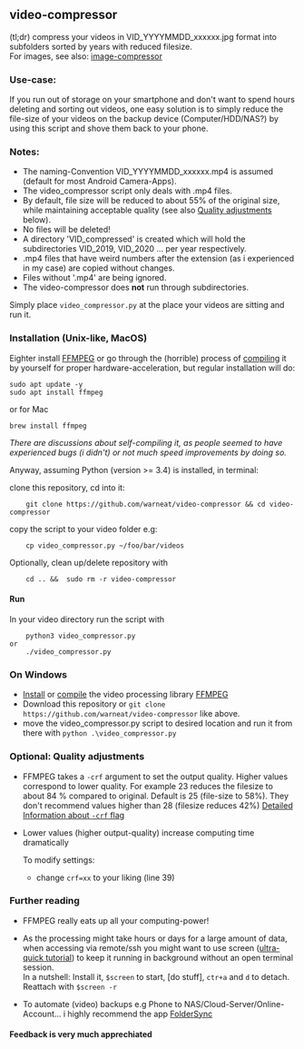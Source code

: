 ## video-compressor

(tl;dr) compress your videos in VID_YYYYMMDD_xxxxxx.jpg format into subfolders sorted by years with reduced filesize.<br />
For images, see also: [image-compressor](https://github.com/warneat/image-compressor/)
<br />

### Use-case:
If you run out of storage on your smartphone and don't want to spend hours deleting and sorting out videos, one easy solution is to simply reduce the file-size of your videos on the backup device (Computer/HDD/NAS?) by using this script and shove them back to your phone.<br />

### Notes:
- The naming-Convention VID_YYYYMMDD_xxxxxx.mp4 is assumed (default for most Android Camera-Apps).
- The video_compressor script only deals with .mp4 files.
- By default, file size will be reduced to about 55% of the original size, while maintaining acceptable quality (see also [Quality adjustments](https://github.com/warneat/video-compressor#quality-adjustments) below).
- No files will be deleted!
- A directory 'VID_compressed' is created which will hold the subdirectories VID_2019, VID_2020 ... per year respectively.
- .mp4 files that have weird numbers after the extension (as i experienced in my case) are copied without changes.
- Files without '.mp4' are being ignored.
- The video-compressor does **not** run through subdirectories.

Simply place `video_compressor.py` at the place your videos are sitting and run it. <br />

### Installation (Unix-like, MacOS)

Eighter install [FFMPEG](https://ffmpeg.org/) or go through the (horrible) process of [compiling](https://trac.ffmpeg.org/wiki/CompilationGuide) it by yourself for proper hardware-acceleration, but regular installation will do:

    sudo apt update -y
    sudo apt install ffmpeg
or for Mac

    brew install ffmpeg

*There are discussions about self-compiling it, as people seemed to have experienced bugs (i didn't) or not much speed improvements by doing so.*

Anyway, assuming Python (version >= 3.4) is installed, in terminal:

clone this repository, cd into it:

        git clone https://github.com/warneat/video-compressor && cd video-compressor

copy the script to your video folder e.g: 
    
        cp video_compressor.py ~/foo/bar/videos

Optionally, clean up/delete repository with

        cd .. &&  sudo rm -r video-compressor

#### Run

In your video directory run the script with 
    
        python3 video_compressor.py
    or
        ./video_compressor.py


### On Windows 

- [Install](https://ffmpeg.org/download.html) or [compile](https://trac.ffmpeg.org/wiki/CompilationGuide) the video processing library [FFMPEG](https://ffmpeg.org/)
- Download this repository or `git clone https://github.com/warneat/video-compressor` like above.
- move the video_compressor.py script to desired location and run it from there with `python .\video_compressor.py`


### Optional: Quality adjustments
-  FFMPEG takes a `-crf` argument to set the output quality. Higher values correspond to lower quality. For example 23 reduces the filesize to about 84 % compared to original. Default is 25 (file-size to 58%). They don't recommend values higher than 28 (filesize reduces 42%) [Detailed Information about `-crf` flag](https://trac.ffmpeg.org/wiki/Encode/H.264#crf)
- Lower values (higher output-quality) increase computing time dramatically
  
  To modify settings:
  - change `crf=xx` to your liking (line 39)
  
### Further reading
- FFMPEG really eats up all your computing-power!

- As the processing might take hours or days for a large amount of data, when accessing via remote/ssh you might want to use screen ([ultra-quick tutorial](https://linuxize.com/post/how-to-use-linux-screen/)) to keep it running in background without an open terminal session.<br> 
In a nutshell: Install it, `$screen` to start, [do stuff], `ctr+a` and `d` to detach. Reattach with `$screen -r`

- To automate (video) backups e.g Phone to NAS/Cloud-Server/Online-Account... i highly recommend the app [FolderSync](https://play.google.com/store/apps/details?id=dk.tacit.android.foldersync.lite) 

#### Feedback is very much apprechiated
